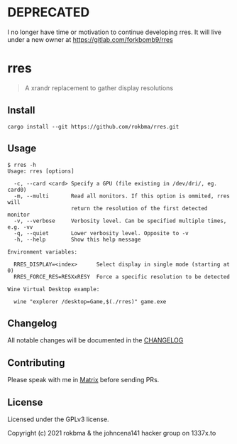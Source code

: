 # DEPRECATED
I no longer have time or motivation to continue developing rres. It will live under a new owner at https://gitlab.com/forkbomb9/rres

# rres

> A xrandr replacement to gather display resolutions

## Install

```
cargo install --git https://github.com/rokbma/rres.git
```

## Usage

```
$ rres -h
Usage: rres [options]

  -c, --card <card>	Specify a GPU (file existing in /dev/dri/, eg. card0)
  -m, --multi		Read all monitors. If this option is ommited, rres will
             		return the resolution of the first detected monitor
  -v, --verbose		Verbosity level. Can be specified multiple times, e.g. -vv
  -q, --quiet		Lower verbosity level. Opposite to -v
  -h, --help		Show this help message

Environment variables:

  RRES_DISPLAY=<index>		Select display in single mode (starting at 0)
  RRES_FORCE_RES=RESXxRESY	Force a specific resolution to be detected

Wine Virtual Desktop example:

  wine "explorer /desktop=Game,$(./rres)" game.exe
```

## Changelog

All notable changes will be documented in the [CHANGELOG](./CHANGELOG.md)

## Contributing

Please speak with me in [Matrix](https://matrix.to/#/!SlYhhmreXjJylcsjfn:tedomum.net?via=matrix.org&via=tedomum.net) before sending PRs.

## License

Licensed under the GPLv3 license.

Copyright (c) 2021 rokbma & the johncena141 hacker group on 1337x.to
